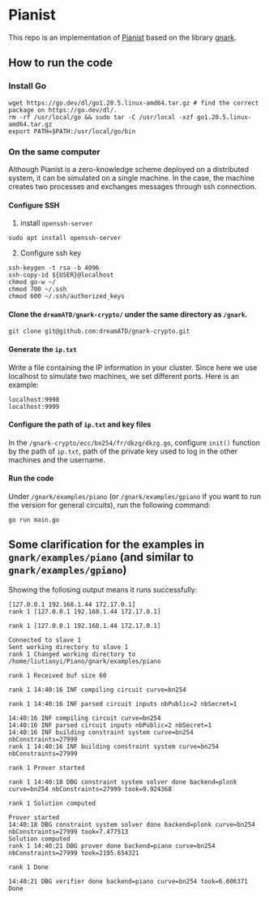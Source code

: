 # Pianist

This repo is an implementation of [Pianist](https://eprint.iacr.org/2023/1271.pdf) based on the library [gnark](https://github.com/ConsenSys/gnark).

## How to run the code

### Install Go
```
wget https://go.dev/dl/go1.20.5.linux-amd64.tar.gz # find the correct package on https://go.dev/dl/.
rm -rf /usr/local/go && sudo tar -C /usr/local -xzf go1.20.5.linux-amd64.tar.gz
export PATH=$PATH:/usr/local/go/bin
```

### On the same computer

Although Pianist is a zero-knowledge scheme deployed on a distributed system, it can be simulated on a single machine. In the case, the machine creates two processes and exchanges messages through ssh connection.

#### Configure SSH

1. install `openssh-server`
```
sudo apt install openssh-server
```

2. Configure ssh key
```
ssh-keygen -t rsa -b 4096
ssh-copy-id ${USER}@localhost
chmod go-w ~/
chmod 700 ~/.ssh
chmod 600 ~/.ssh/authorized_keys
```

#### Clone the `dreamATD/gnark-crypto/` under the same directory as `/gnark`.
```
git clone git@github.com:dreamATD/gnark-crypto.git
```

#### Generate the `ip.txt`
Write a file containing the IP information in your cluster. Since here we use localhost to simulate two machines, we set different ports. Here is an example:
```
localhost:9998
localhost:9999
```

#### Configure the path of `ip.txt` and key files
In the `/gnark-crypto/ecc/bn254/fr/dkzg/dkzg.go`, configure `init()` function by the path of `ip.txt`, path of the private key used to log in the other machines and the username.

#### Run the code
Under `/gnark/examples/piano` (or `/gnark/examples/gpiano` if you want to run the version for general circuits), run the following command:
```
go run main.go
```

## Some clarification for the examples in `gnark/examples/piano` (and similar to `gnark/examples/gpiano`)
Showing the follosing output means it runs successfully:
```
[127.0.0.1 192.168.1.44 172.17.0.1]
rank 1 [127.0.0.1 192.168.1.44 172.17.0.1]

rank 1 [127.0.0.1 192.168.1.44 172.17.0.1]

Connected to slave 1
Sent working directory to slave 1
rank 1 Changed working directory to /home/liutianyi/Piano/gnark/examples/piano

rank 1 Received buf size 60

rank 1 14:40:16 INF compiling circuit curve=bn254

rank 1 14:40:16 INF parsed circuit inputs nbPublic=2 nbSecret=1

14:40:16 INF compiling circuit curve=bn254
14:40:16 INF parsed circuit inputs nbPublic=2 nbSecret=1
14:40:16 INF building constraint system curve=bn254 nbConstraints=27999
rank 1 14:40:16 INF building constraint system curve=bn254 nbConstraints=27999

rank 1 Prover started

rank 1 14:40:18 DBG constraint system solver done backend=plonk curve=bn254 nbConstraints=27999 took=9.924368

rank 1 Solution computed

Prover started
14:40:18 DBG constraint system solver done backend=plonk curve=bn254 nbConstraints=27999 took=7.477513
Solution computed
rank 1 14:40:21 DBG prover done backend=piano curve=bn254 nbConstraints=27999 took=2195.654321

rank 1 Done

14:40:21 DBG verifier done backend=piano curve=bn254 took=6.606371
Done
```
